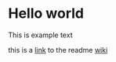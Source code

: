 # Hello world

This is example text

this is a [link](README.md) to the readme
[wiki](wiki/dummy.md)
